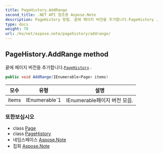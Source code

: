 ```yaml
---
title: PageHistory.AddRange
second_title: .NET API 참조용 Aspose.Note
description: PageHistory 방법. 끝에 페이지 버전을 추가합니다.PageHistory .
type: docs
weight: 70
url: /ko/net/aspose.note/pagehistory/addrange/
---
```

## PageHistory.AddRange method

끝에 페이지 버전을 추가합니다.[`PageHistory`](../) .

```csharp
public void AddRange(IEnumerable<Page> items)
```

| 모수 | 유형 | 설명 |
| --- | --- | --- |
| items | IEnumerable`1 | IEnumerable페이지 버전 모음. |

### 또한보십시오

* class [Page](../../page/)
* class [PageHistory](../)
* 네임스페이스 [Aspose.Note](../../pagehistory/)
* 집회 [Aspose.Note](../../../)


